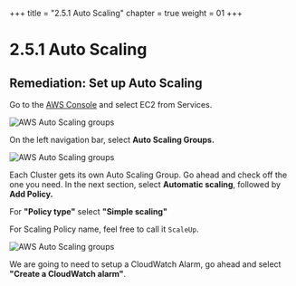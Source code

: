 +++
title = "2.5.1 Auto Scaling"
chapter = true
weight = 01
+++

# 2.5.1 Auto Scaling
## Remediation: Set up Auto Scaling

Go to the [AWS Console](https://console.aws.amazon.com/ec2/v2/home?region=us-east-1#Home:) and select EC2 from Services.

![AWS Auto Scaling groups](/images/aws_auto_scaling.png)

On the left navigation bar, select **Auto Scaling Groups.**

![AWS Auto Scaling groups](/images/aws_automatic_scaling.png) 

Each Cluster gets its own Auto Scaling Group. Go ahead and check off the one you need. In the next section, select **Automatic scaling**, followed by **Add Policy.**

For **"Policy type"** select **"Simple scaling"**

For Scaling Policy name, feel free to call it `ScaleUp`.

![AWS Auto Scaling groups](/images/aws_create_scaling_policy_prework.png) 

We are going to need to setup a CloudWatch Alarm, go ahead and select **"Create a CloudWatch alarm"**.
